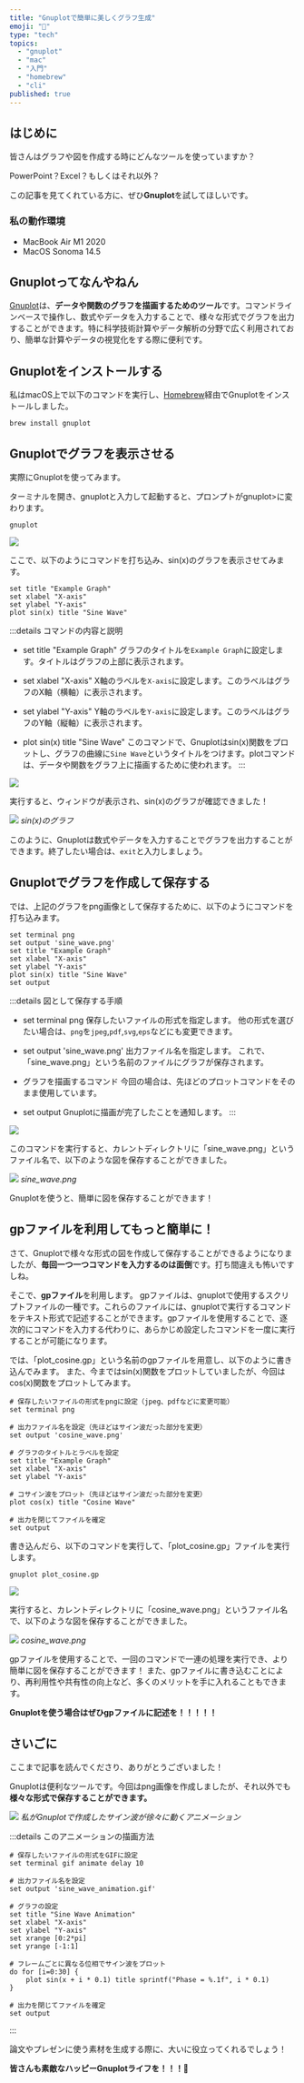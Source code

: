 ```yaml
---
title: "Gnuplotで簡単に美しくグラフ生成"
emoji: "🦢"
type: "tech"
topics:
  - "gnuplot"
  - "mac"
  - "入門"
  - "homebrew"
  - "cli"
published: true
---
```


## はじめに

皆さんはグラフや図を作成する時にどんなツールを使っていますか？

PowerPoint？Excel？もしくはそれ以外？

この記事を見てくれている方に、ぜひ**Gnuplot**を試してほしいです。

### 私の動作環境
- MacBook Air M1 2020
- MacOS Sonoma 14.5

## Gnuplotってなんやねん

[Gnuplot](http://www.gnuplot.info/)は、**データや関数のグラフを描画するためのツール**です。コマンドラインベースで操作し、数式やデータを入力することで、様々な形式でグラフを出力することができます。特に科学技術計算やデータ解析の分野で広く利用されており、簡単な計算やデータの視覚化をする際に便利です。

## Gnuplotをインストールする

私はmacOS上で以下のコマンドを実行し、[Homebrew](https://formulae.brew.sh/formula/gnuplot)経由でGnuplotをインストールしました。

```
brew install gnuplot
```

## Gnuplotでグラフを表示させる

実際にGnuplotを使ってみます。

ターミナルを開き、gnuplotと入力して起動すると、プロンプトがgnuplot>に変わります。

```
gnuplot
```

![](/images/sankaku26/1.png)

ここで、以下のようにコマンドを打ち込み、sin(x)のグラフを表示させてみます。

```
set title "Example Graph"
set xlabel "X-axis"
set ylabel "Y-axis"
plot sin(x) title "Sine Wave"
```

:::details コマンドの内容と説明
- set title "Example Graph"
グラフのタイトルを`Example Graph`に設定します。タイトルはグラフの上部に表示されます。

- set xlabel "X-axis"
X軸のラベルを`X-axis`に設定します。このラベルはグラフのX軸（横軸）に表示されます。

- set ylabel "Y-axis"
Y軸のラベルを`Y-axis`に設定します。このラベルはグラフのY軸（縦軸）に表示されます。

- plot sin(x) title "Sine Wave"
このコマンドで、Gnuplotはsin(x)関数をプロットし、グラフの曲線に`Sine Wave`というタイトルをつけます。plotコマンドは、データや関数をグラフ上に描画するために使われます。
:::

![](/images/sankaku26/2.png)

実行すると、ウィンドウが表示され、sin(x)のグラフが確認できました！

![](/images/sankaku26/3.png)
*sin(x)のグラフ*

このように、Gnuplotは数式やデータを入力することでグラフを出力することができます。終了したい場合は、`exit`と入力しましょう。

## Gnuplotでグラフを作成して保存する

では、上記のグラフをpng画像として保存するために、以下のようにコマンドを打ち込みます。

```
set terminal png
set output 'sine_wave.png'
set title "Example Graph"
set xlabel "X-axis"
set ylabel "Y-axis"
plot sin(x) title "Sine Wave"
set output
```

:::details 図として保存する手順
- set terminal png
保存したいファイルの形式を指定します。
他の形式を選びたい場合は、`png`を`jpeg`,`pdf`,`svg`,`eps`などにも変更できます。

- set output 'sine_wave.png'
出力ファイル名を指定します。
これで、「sine_wave.png」という名前のファイルにグラフが保存されます。

- グラフを描画するコマンド
今回の場合は、先ほどのプロットコマンドをそのまま使用しています。

- set output
Gnuplotに描画が完了したことを通知します。
:::

![](/images/sankaku26/4.png)

このコマンドを実行すると、カレントディレクトリに「sine_wave.png」というファイル名で、以下のような図を保存することができました。

![](/images/sankaku26/sine_wave.png)
*sine_wave.png*

Gnuplotを使うと、簡単に図を保存することができます！

## gpファイルを利用してもっと簡単に！

さて、Gnuplotで様々な形式の図を作成して保存することができるようになりましたが、**毎回一つ一つコマンドを入力するのは面倒**です。打ち間違えも怖いですしね。

そこで、**gpファイル**を利用します。
gpファイルは、gnuplotで使用するスクリプトファイルの一種です。これらのファイルには、gnuplotで実行するコマンドをテキスト形式で記述することができます。gpファイルを使用することで、逐次的にコマンドを入力する代わりに、あらかじめ設定したコマンドを一度に実行することが可能になります。

では、「plot_cosine.gp」という名前のgpファイルを用意し、以下のように書き込んでみます。
また、今まではsin(x)関数をプロットしていましたが、今回はcos(x)関数をプロットしてみます。

```gp:plot_cosine.gp
# 保存したいファイルの形式をpngに設定（jpeg、pdfなどに変更可能）
set terminal png

# 出力ファイル名を設定（先ほどはサイン波だった部分を変更）
set output 'cosine_wave.png'

# グラフのタイトルとラベルを設定
set title "Example Graph"
set xlabel "X-axis"
set ylabel "Y-axis"

# コサイン波をプロット（先ほどはサイン波だった部分を変更）
plot cos(x) title "Cosine Wave"

# 出力を閉じてファイルを確定
set output
```

書き込んだら、以下のコマンドを実行して、「plot_cosine.gp」ファイルを実行します。

```
gnuplot plot_cosine.gp
```

![](/images/sankaku26/5.png)

実行すると、カレントディレクトリに「cosine_wave.png」というファイル名で、以下のような図を保存することができました。

![](/images/sankaku26/cosine_wave.png)
*cosine_wave.png*

gpファイルを使用することで、一回のコマンドで一連の処理を実行でき、より簡単に図を保存することができます！
また、gpファイルに書き込むことにより、再利用性や共有性の向上など、多くのメリットを手に入れることもできます。

**Gnuplotを使う場合はぜひgpファイルに記述を！！！！！**

## さいごに

ここまで記事を読んでくださり、ありがとうございました！

Gnuplotは便利なツールです。今回はpng画像を作成しましたが、それ以外でも**様々な形式で保存することができます。**

![](/images/sankaku26/sine_wave_animation.gif)
*私がGnuplotで作成したサイン波が徐々に動くアニメーション*

:::details このアニメーションの描画方法
```gp:sine_wave_animation.gp
# 保存したいファイルの形式をGIFに設定
set terminal gif animate delay 10

# 出力ファイル名を設定
set output 'sine_wave_animation.gif'

# グラフの設定
set title "Sine Wave Animation"
set xlabel "X-axis"
set ylabel "Y-axis"
set xrange [0:2*pi]
set yrange [-1:1]

# フレームごとに異なる位相でサイン波をプロット
do for [i=0:30] {
    plot sin(x + i * 0.1) title sprintf("Phase = %.1f", i * 0.1)
}

# 出力を閉じてファイルを確定
set output
```
:::

論文やプレゼンに使う素材を生成する際に、大いに役立ってくれるでしょう！

**皆さんも素敵なハッピーGnuplotライフを！！！🌸**
